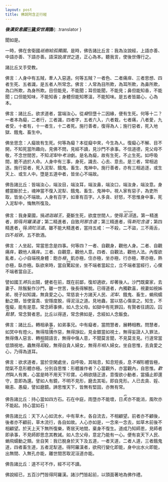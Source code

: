 ```yaml
---
layout: post
title: 佛說阿含正行經
---
```


**<dfn title="后汉：东汉，史称后汉（公元25年—220年）。">後漢</dfn><dfn title="安息国：位於波斯地方之古王国。">安息國</dfn>三藏<dfn title="安世高：名清，字世高。为东汉僧人，安息国王正后之太子。见高僧传三。">安世高</dfn>譯**{: .translator }

聞如是。

一時，佛在舍衛國*祇樹給孤獨園*。是時，佛告諸比丘言：我為汝說經，上語亦善、中語亦善、下語亦善。語深說*度世*之道，正心為本。聽我言，使後世傳行之。

諸比丘叉手受教。

佛言：人身中有五賊，牽人入惡道。何等五賊？一者色、二者痛痒、三者思想、四者生死、五者識，是五者人所常念。佛言：人常為目所欺，為耳所欺，為鼻所欺，為口所欺，為身所欺。目但能見，不能聞；耳但能聞，不能見；鼻但能知香，不能聞；口但能知味，不能知香；身體但能知寒溫，不能知味。是五者皆屬心，心為本。

佛言：諸比丘。欲求道者，當端汝心。從<dfn title="痴：无明。">癡</dfn>但墮十二因緣，便有生死。何等十二？一者本為癡，二者行，三者識，四者字，五者六入，六者栽，七者痛，八者愛，九者受，十者有，十一者生，十二者死。施行善者，復得為人；施行惡者，死入地獄、餓鬼、畜生中。

佛坐思念：人癡故有生死。何等為癡？本從癡中來，今生為人。復癡心不解、目不開，不知死當所趣向，見佛不問，見經不讀，見沙門不承事。不信道德，見父母不敬，不念世間苦，不知<dfn title="泥犁：地狱。">泥犁</dfn>中<dfn title="考治：犹拷问。">考治</dfn>劇。是名為癡，故有生死，不止生死。如呼吸間，脆不過於人命。人身中有三事，身死，識去、心去、意去。是三者，常相追逐。施行惡者，死入泥犁、餓鬼、畜生、鬼神中。施行善者，亦有三相追逐，或生天上、或生人中。墮是五道中者，皆坐心不端故。

佛告諸比丘：皆端汝心，端汝目，端汝耳，端汝鼻，端汝口，端汝身，端汝意。身體當斷於土，魂神當不復入泥犁、餓鬼、畜生、鬼神中。視人家有惡子，為吏所取，皆坐心不端故。人身有百字，如車有百字。人多貪、好怒，不思惟身中事，死入泥犁中，悔無所復及。

佛言：我身棄國，捐*遮迦越王*，憂斷生死，欲度世間人，使得<dfn title="泥洹：涅槃。"><ruby>泥<rt>niè</rt></ruby><ruby>洹<rt>huán</rt></ruby></dfn>道。第一精進者，即得*阿羅漢道*；第二精進者，自致*阿那含道*；第三精進者，得*斯陀含道*；第四精進者，得*須陀洹道*。雖不能大精進者，當持五戒：一不殺，二不盜，三不兩舌，四不<dfn title="婬妷：纵欲放荡。">婬<ruby>妷<rt>yì</rt></ruby></dfn>，五不飲酒。

佛言：人坐起，常當思念是四事。何等四？一者、自觀身，觀他人身。二者、自觀痛痒，觀他人痛痒。三者、自觀意，觀他人意。四者、自觀法，觀他人法。內復欲亂者，心<dfn title="小：细致。">小</dfn>自端視身體：飽亦<dfn title="极：①顶点。引申为达到顶点、最高限度。②中；中正的准则。③至，到达。④尽头。⑤穷尽，竭尽。⑥深探，穷究。⑦远。⑧边际，边界。⑨出，升。⑩困窘，疲困。">極</dfn>，飢亦極，住亦極，坐亦極，行亦極，寒亦極，熱亦極，臥亦極。臥欲來時，當自<ruby><span title="惊">驚</span><rt>jīng</rt></ruby>起坐，坐不端者當起立，立不端者當經行，心儻不端者當自正。

譬如國王<dfn title="将：带领。">將</dfn>兵出<span title="斗">鬪</span>，健者在前，既在前鄙，復却適欲，却著後人。沙門既<span title="弃">棄</span>家，去妻子、除<span title="须发">鬚髮</span>作沙門，雖一世苦，後長得解脫。已得道者，內獨歡喜，視妻如視姊弟，視子如知識，無貪愛之心。常慈哀十方諸天人民、<dfn title="泥犁：地狱。">泥犁</dfn>、餓鬼、畜生，蜎飛蠕動之類，皆使富貴、安隱度脫，得泥洹之道。見地<span title="虫">蟲</span>，當以慈心傷哀之。知生，不復癡，能有是意。常念師事佛，如人念父母。如獄中有死罪囚，有賢者往請囚，囚<dfn title="黠慧：机敏聪慧。"><ruby>黠<rt>xiá</rt></ruby>慧</dfn>，常念賢者恩。比丘以得道，常念佛如是，念經如人念飯食。

佛言：諸比丘。轉相承事，如弟事兄。中有癡者，當問慧者，展轉相教。問慧者，如冥中有燈火。無得陰<ruby>搆<rt>gòu</rt></ruby>作惡，無得諍訟，見金銀當如視土，無得妄證人入罪法，無得傳人惡言、轉相鬪語言，無得中傷人意，不聞莫言聞，不見莫言見。行道常當低頭視地，蟲無得<dfn title="蹈：踩。"><ruby>蹈<rt>dǎo</rt></ruby></dfn>殺，無得自貪人婦女，無得<dfn title="形相：端详，细看。">形相</dfn>人婦女。坐自思惟，去貪愛之心，乃得為道耳。

佛言：欲求道者，當於空閑處坐，自呼吸，其喘息，知息短長，息<dfn title="不报：不回报，不答复。">不報</dfn>形體皆極，閉氣不息形體亦極。分別自思惟：形體誰作者？心當觀外，亦當觀內，自思惟。<dfn title="欢然：高兴愉快的样子">歡然</dfn>與人有異，心當是時不用天下珍寶。心稍欲隨正道，意復欲小動者，當攝止即還守，意即為還。譬如人有鏡，不明不見形，磨去其垢，即自見形。人已去貪、婬、瞋恚、愚癡，譬如磨鏡。諦思惟天下，皆無有堅固，亦無有常。

佛告諸比丘：持心當如四方石。石在中庭，雨墮亦不能壞，日<dfn title="炙：曝晒，烤。"><ruby>炙<rt>zhì</rt></ruby></dfn>亦不能消，風吹亦不能起。持心當如石！

佛告諸比丘：天下人心如流水，中有草木，各自流去，不相顧望。前者亦不顧後，後者亦不顧前，草木流行，各自如故。人心亦如是，一念來一念去，如草木前後不相顧望。於天上天下無所復樂，寄居天地間，棄身不復生。道成乃知師恩，見師者即承事，不見師即思念其教誡。如人念父母，意定乃能有一心。便有哀天下人民、蜎飛蠕動之類。坐自笑：我已脫身於天下及五道，一者天道，二者人道，三者餓鬼道，四者畜生道，五者泥犁道。得阿羅漢者，欲飛行變化即能，身中出水火即能，出無間、入無孔亦能，離世間苦取泥洹道亦能。

佛告諸比丘：道不可不作，經不可不讀。

佛說經已，五百沙門皆得阿羅漢。諸沙門皆起前，以頭面著地為佛作禮。

